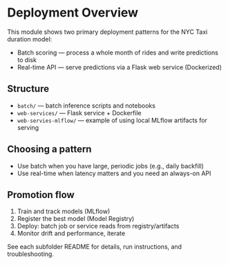 # Deployment Overview

This module shows two primary deployment patterns for the NYC Taxi duration model:

- Batch scoring — process a whole month of rides and write predictions to disk
- Real-time API — serve predictions via a Flask web service (Dockerized)

## Structure
- `batch/` — batch inference scripts and notebooks
- `web-services/` — Flask service + Dockerfile
- `web-servies-mlflow/` — example of using local MLflow artifacts for serving

## Choosing a pattern
- Use batch when you have large, periodic jobs (e.g., daily backfill)
- Use real-time when latency matters and you need an always-on API

## Promotion flow
1. Train and track models (MLflow)
2. Register the best model (Model Registry)
3. Deploy: batch job or service reads from registry/artifacts
4. Monitor drift and performance, iterate

See each subfolder README for details, run instructions, and troubleshooting.
